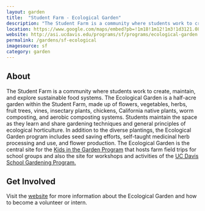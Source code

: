 ```yaml
---
layout: garden
title:  "Student Farm - Ecological Garden"
description: "The Student Farm is a community where students work to create, maintain, and explore sustainable food systems."
location: https://www.google.com/maps/embed?pb=!1m18!1m12!1m3!1d3121.0864999498694!2d-121.75469868461086!3d38.531774176017485!2m3!1f0!2f0!3f0!3m2!1i1024!2i768!4f13.1!3m3!1m2!1s0x0%3A0x0!2zMzjCsDMyJzIwLjAiTiAxMjHCsDQ1JzUxLjYiVw!5e0!3m2!1sen!2sus!4v1459360437536
website: http://asi.ucdavis.edu/programs/sf/programs/ecological-garden
permalink: /gardens/sf-ecological
imagesource: sf
category: garden
---
```


<h2>About</h2>

The Student Farm is a community where students work to create, maintain, and explore sustainable food systems. The Ecological Garden is a half-acre garden within the Student Farm, made up of flowers, vegetables, herbs, fruit trees, vines, insectary plants, chickens, California native plants, worm composting, and aerobic composting systems. Students maintain the space as they learn and share gardening techniques and general principles of ecological horticulture.  In addition to the diverse plantings, the Ecological Garden program includes seed saving efforts, self-taught medicinal herb processing and use, and flower production.  The Ecological Garden is the central site for the [Kids in the Garden Program](http://asi.ucdavis.edu/programs/sf/children-and-youth/internships-for-tour-leaders) that hosts farm field trips for school groups and also the site for workshops and activities of the [UC Davis School Gardening Program.](http://asi.ucdavis.edu/programs/sf/children-and-youth/school-gardening-program)


<h2>Get Involved</h2>

Visit the [website](http://asi.ucdavis.edu/programs/sf/programs/ecological-garden) for more information about the Ecological Garden and how to become a volunteer or intern.


